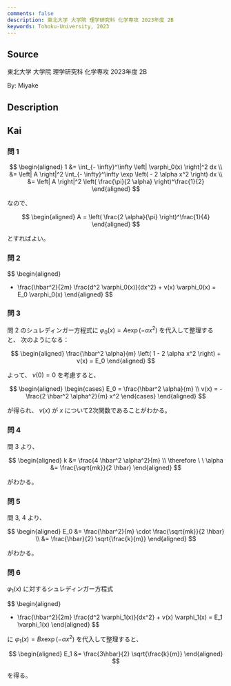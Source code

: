 ```yaml
---
comments: false
description: 東北大学 大学院 理学研究科 化学専攻 2023年度 2B
keywords: Tohoku-University, 2023
---
```


## **Source**
東北大学 大学院 理学研究科 化学専攻 2023年度 2B

By: Miyake

## **Description**

## **Kai**
### 問 1

$$
\begin{aligned}
1
&= \int_{- \infty}^\infty \left| \varphi_0(x) \right|^2 dx
\\
&= \left| A \right|^2 \int_{- \infty}^\infty \exp \left( - 2 \alpha x^2 \right) dx
\\
&= \left| A \right|^2 \left( \frac{\pi}{2 \alpha} \right)^\frac{1}{2}
\end{aligned}
$$

なので、

$$
\begin{aligned}
A = \left( \frac{2 \alpha}{\pi} \right)^\frac{1}{4}
\end{aligned}
$$

とすればよい。

### 問 2

$$
\begin{aligned}
- \frac{\hbar^2}{2m} \frac{d^2 \varphi_0(x)}{dx^2} + v(x) \varphi_0(x) = E_0 \varphi_0(x)
\end{aligned}
$$

### 問 3
問 2 のシュレディンガー方程式に $\varphi_0(x) = A \exp (-\alpha x^2)$ を代入して整理すると、
次のようになる：

$$
\begin{aligned}
\frac{\hbar^2 \alpha}{m} \left( 1 - 2 \alpha x^2 \right) + v(x) = E_0
\end{aligned}
$$

よって、 $v(0)=0$ を考慮すると、

$$
\begin{aligned}
\begin{cases}
E_0 = \frac{\hbar^2 \alpha}{m}
\\
v(x) = - \frac{2 \hbar^2 \alpha^2}{m} x^2
\end{cases}
\end{aligned}
$$

が得られ、 $v(x)$ が $x$ について2次関数であることがわかる。

### 問 4
問 3 より、

$$
\begin{aligned}
k &=  \frac{4 \hbar^2 \alpha^2}{m}
\\
\therefore \ \ 
\alpha &= \frac{\sqrt{mk}}{2 \hbar}
\end{aligned}
$$

がわかる。

### 問 5
問 3, 4 より、

$$
\begin{aligned}
E_0
&= \frac{\hbar^2}{m} \cdot \frac{\sqrt{mk}}{2 \hbar}
\\
&= \frac{\hbar}{2} \sqrt{\frac{k}{m}}
\end{aligned}
$$

がわかる。

### 問 6
$\varphi_1(x)$ に対するシュレディンガー方程式

$$
\begin{aligned}
- \frac{\hbar^2}{2m} \frac{d^2 \varphi_1(x)}{dx^2} + v(x) \varphi_1(x) = E_1 \varphi_1(x)
\end{aligned}
$$

に $\varphi_1(x) = Bx \exp( - \alpha x^2)$ を代入して整理すると、

$$
\begin{aligned}
E_1 &= \frac{3\hbar}{2} \sqrt{\frac{k}{m}}
\end{aligned}
$$

を得る。